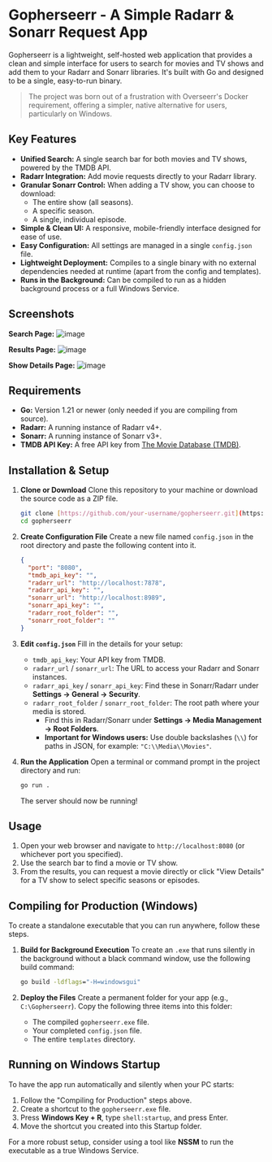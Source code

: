 # Gopherseerr - A Simple Radarr & Sonarr Request App

Gopherseerr is a lightweight, self-hosted web application that provides a clean and simple interface for users to search for movies and TV shows and add them to your Radarr and Sonarr libraries. It's built with Go and designed to be a single, easy-to-run binary.

> The project was born out of a frustration with Overseerr's Docker requirement, offering a simpler, native alternative for users, particularly on Windows.

## Key Features

* **Unified Search:** A single search bar for both movies and TV shows, powered by the TMDB API.
* **Radarr Integration:** Add movie requests directly to your Radarr library.
* **Granular Sonarr Control:** When adding a TV show, you can choose to download:
    * The entire show (all seasons).
    * A specific season.
    * A single, individual episode.
* **Simple & Clean UI:** A responsive, mobile-friendly interface designed for ease of use.
* **Easy Configuration:** All settings are managed in a single `config.json` file.
* **Lightweight Deployment:** Compiles to a single binary with no external dependencies needed at runtime (apart from the config and templates).
* **Runs in the Background:** Can be compiled to run as a hidden background process or a full Windows Service.

## Screenshots

**Search Page:**
![image](https://github.com/user-attachments/assets/13c46c53-693d-497d-b8e6-711adafe2edd)


**Results Page:**
![image](https://github.com/user-attachments/assets/a93bb488-528d-45ce-90b4-9426719b92ce)


**Show Details Page:**
![image](https://github.com/user-attachments/assets/71d96c27-c88c-4dc7-a1f6-0cf65d7e19d8)


## Requirements

* **Go:** Version 1.21 or newer (only needed if you are compiling from source).
* **Radarr:** A running instance of Radarr v4+.
* **Sonarr:** A running instance of Sonarr v3+.
* **TMDB API Key:** A free API key from [The Movie Database (TMDB)](https://www.themoviedb.org/signup).

## Installation & Setup

1.  **Clone or Download**
    Clone this repository to your machine or download the source code as a ZIP file.
    ```bash
    git clone [https://github.com/your-username/gopherseerr.git](https://github.com/your-username/gopherseerr.git)
    cd gopherseerr
    ```

2.  **Create Configuration File**
    Create a new file named `config.json` in the root directory and paste the following content into it.

    ```json
    {
      "port": "8080",
      "tmdb_api_key": "",
      "radarr_url": "http://localhost:7878",
      "radarr_api_key": "",
      "sonarr_url": "http://localhost:8989",
      "sonarr_api_key": "",
      "radarr_root_folder": "",
      "sonarr_root_folder": ""
    }
    ```

3.  **Edit `config.json`**
    Fill in the details for your setup:
    * `tmdb_api_key`: Your API key from TMDB.
    * `radarr_url` / `sonarr_url`: The URL to access your Radarr and Sonarr instances.
    * `radarr_api_key` / `sonarr_api_key`: Find these in Sonarr/Radarr under **Settings -> General -> Security**.
    * `radarr_root_folder` / `sonarr_root_folder`: The root path where your media is stored.
        * Find this in Radarr/Sonarr under **Settings -> Media Management -> Root Folders**.
        * **Important for Windows users:** Use double backslashes (`\\`) for paths in JSON, for example: `"C:\\Media\\Movies"`.

4.  **Run the Application**
    Open a terminal or command prompt in the project directory and run:
    ```bash
    go run .
    ```
    The server should now be running!

## Usage

1.  Open your web browser and navigate to `http://localhost:8080` (or whichever port you specified).
2.  Use the search bar to find a movie or TV show.
3.  From the results, you can request a movie directly or click "View Details" for a TV show to select specific seasons or episodes.

## Compiling for Production (Windows)

To create a standalone executable that you can run anywhere, follow these steps.

1.  **Build for Background Execution**
    To create an `.exe` that runs silently in the background without a black command window, use the following build command:
    ```cmd
    go build -ldflags="-H=windowsgui"
    ```

2.  **Deploy the Files**
    Create a permanent folder for your app (e.g., `C:\Gopherseerr`). Copy the following three items into this folder:
    * The compiled `gopherseerr.exe` file.
    * Your completed `config.json` file.
    * The entire `templates` directory.

## Running on Windows Startup

To have the app run automatically and silently when your PC starts:

1.  Follow the "Compiling for Production" steps above.
2.  Create a shortcut to the `gopherseerr.exe` file.
3.  Press **Windows Key + R**, type `shell:startup`, and press Enter.
4.  Move the shortcut you created into this Startup folder.

For a more robust setup, consider using a tool like **NSSM** to run the executable as a true Windows Service.
